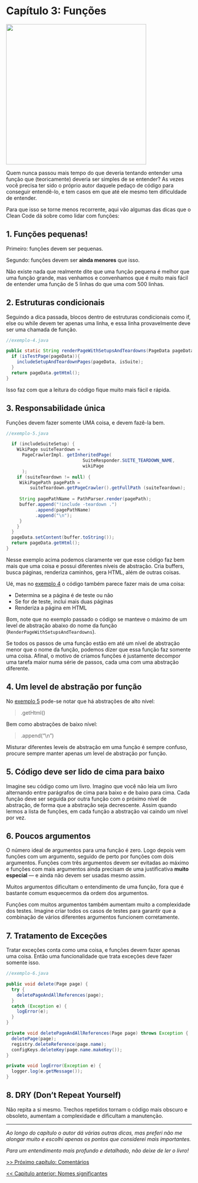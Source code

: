 # Capítulo 3: Funções

<img src="https://miro.medium.com/max/267/1*JPRwyIpOwyYrcAOdvPkxyA.png" width="380">

Quem nunca passou mais tempo do que deveria tentando entender uma função que (teoricamente) deveria ser simples de se entender? As vezes você precisa ter sido o próprio autor daquele pedaço de código para conseguir entendê-lo, e tem casos em que até ele mesmo tem dificuldade de entender.

Para que isso se torne menos recorrente, aqui vão algumas das dicas que o Clean Code dá sobre como lidar com funções:

## 1. Funções pequenas!
Primeiro: funções devem ser pequenas.

Segundo: funções devem ser **ainda menores** que isso.

Não existe nada que realmente dite que uma função pequena é melhor que uma função grande, mas venhamos e convenhamos que é muito mais fácil de entender uma função de 5 linhas do que uma com 500 linhas.

## 2. Estruturas condicionais
Seguindo a dica passada, blocos dentro de estruturas condicionais como if, else ou while devem ter apenas uma linha, e essa linha provavelmente deve ser uma chamada de função.

```java
//exemplo-4.java

public static String renderPageWithSetupsAndTeardowns(PageData pageData, boolean isSuite) throws Exception {
  if (isTestPage(pageData)){
    includeSetupAndTeardownPages(pageData, isSuite);
  }
  return pageData.getHtml();
}
```

Isso faz com que a leitura do código fique muito mais fácil e rápida.

## 3. Responsabilidade única
Funções devem fazer somente UMA coisa, e devem fazê-la bem.

```java
//exemplo-5.java

  if (includeSuiteSetup) {
    WikiPage suiteTeardown = 
      PageCrawlerImpl. getInheritedPage(
                             SuiteResponder.SUITE_TEARDOWN_NAME,
                             wikiPage
      );
    if (suiteTeardown != null) {
     WikiPagePath pagePath =
         suiteTeardown.getPageCrawler().getFullPath (suiteTeardown);
    
     String pagePathName = PathParser.render(pagePath);
     buffer.append("!include -teardown .")
           .append(pagePathName)
           .append("\n");
     }
    }
  }
  pageData.setContent(buffer.toString());
  return pageData.getHtml();
}
```

Nesse exemplo acima podemos claramente ver que esse código faz bem mais que uma coisa e possui diferentes níveis de abstração. Cria buffers, busca páginas, renderiza caminhos, gera HTML, além de outras coisas.

Ué, mas no [exemplo 4](https://github.com/allan-pires/cleancode4noobs/new/master#2-estruturas-condicionais) o código também parece fazer mais de uma coisa:
- Determina se a página é de teste ou não
- Se for de teste, inclui mais duas páginas
- Renderiza a página em HTML

Bom, note que no exemplo passado o código se manteve o máximo de um level de abstração abaixo do nome da função (```RenderPageWithSetupsAndTeardowns```).

Se todos os passos de uma função estão em até um nível de abstração menor que o nome da função, podemos dizer que essa função faz somente uma coisa. Afinal, o motivo de criamos funções é justamente decompor uma tarefa maior numa série de passos, cada uma com uma abstração diferente.

## 4. Um level de abstração por função
No [exemplo 5](https://github.com/allan-pires/cleancode4noobs/new/master#3-responsabilidade-%C3%BAnica) pode-se notar que há abstrações de alto nível:

>.getHtml()

Bem como abstrações de baixo nível:

>.append(“\n”)

Misturar diferentes leveis de abstração em uma função é sempre confuso, procure sempre manter apenas um level de abstração por função.

## 5. Código deve ser lido de cima para baixo
Imagine seu código como um livro. Imagino que você não leia um livro alternando entre parágrafos de cima para baixo e de baixo para cima.
Cada função deve ser seguida por outra função com o próximo nível de abstração, de forma que a abstração seja decrescente. Assim quando lermos a lista de funções, em cada função a abstração vai caindo um nível por vez.

## 6. Poucos argumentos
O número ideal de argumentos para uma função é zero. Logo depois vem funções com um argumento, seguido de perto por funções com dois argumentos. Funções com três argumentos devem ser evitadas ao máximo e funções com mais argumentos ainda precisam de uma justificativa **muito especial** — e ainda não devem ser usadas mesmo assim.

Muitos argumentos dificultam o entendimento de uma função, fora que é bastante comum esquecermos da ordem dos argumentos.

Funções com muitos argumentos também aumentam muito a complexidade dos testes. Imagine criar todos os casos de testes para garantir que a combinação de vários diferentes argumentos funcionem corretamente.

## 7. Tratamento de Exceções
Tratar exceções conta como uma coisa, e funções devem fazer apenas uma coisa. Então uma funcionalidade que trata exceções deve fazer somente isso.

```java
//exemplo-6.java

public void delete(Page page) {
  try {
    deletePageAndAllReferences(page);
  }
  catch (Exception e) {
    logError(e);
  }
}

private void deletePageAndAllReferences(Page page) throws Exception {
  deletePage(page);
  registry.deleteReference(page.name);
  configKeys.deleteKey(page.name.makeKey());
}

private void logError(Exception e) {
  logger.log(e.getMessage());
}
```

## 8. DRY (Don’t Repeat Yourself)
Não repita a si mesmo. Trechos repetidos tornam o código mais obscuro e obsoleto, aumentam a complexidade e dificultam a manutenção.

---


_Ao longo do capítulo o autor dá várias outras dicas, mas preferi não me alongar muito e escolhi apenas os pontos que considerei mais importantes._

_Para um entendimento mais profundo e detalhado, não deixe de ler o livro!_

[>> Próximo capítulo: Comentários](https://github.com/allan-pires/cleancode4noobs/blob/master/capitulo-4/comentarios.md)

[<< Capitulo anterior: Nomes significantes](https://github.com/allan-pires/cleancode4noobs/blob/master/capitulo-2/nomes-significantes.md)
